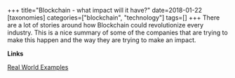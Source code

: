 +++
title="Blockchain - what impact will it have?"
date=2018-01-22
[taxonomies]
categories=["blockchain", "technology"]
tags=[]
+++
There are a lot of stories around how Blockchain could revolutionize every industry. This is a nice summary of some of the companies that are trying to make this happen and the way they are trying to make an impact.
<!-- more -->

__Links__

[Real World Examples](https://www.forbes.com/sites/bernardmarr/2018/01/22/35-amazing-real-world-examples-of-how-blockchain-is-changing-our-world/#21cae93a43b5)

